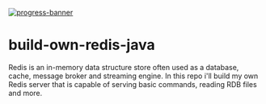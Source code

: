[![progress-banner](https://backend.codecrafters.io/progress/redis/d894d3f2-04af-4eb9-b927-3ff2129bb725)]([https://app.codecrafters.io/users/codecrafters-bot?r=2qF](https://github.com/3b3al/build-own-redis-java/tree/master))



# build-own-redis-java
Redis is an in-memory data structure store often used as a database, cache, message broker and streaming engine. In this repo i'll build my own Redis server that is capable of serving basic commands, reading RDB files and more.
